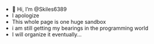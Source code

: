 - 👋 Hi, I’m @Skiles6389
- I apologize
- This whole page is one huge sandbox
- i am still getting my bearings in the programming world
- I will organize it eventually... 
  


